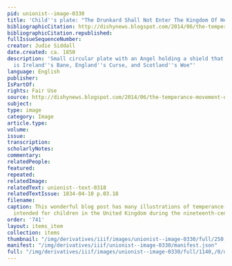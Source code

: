 ```yaml
---
pid: unionist--image-0330
title: 'Child''s plate: "The Drunkard Shall Not Enter The Kingdom Of Heaven"'
bibliographicCitation: http://dishynews.blogspot.com/2014/06/the-temperance-movement-on-transferware.html
bibliographicCitation.republished: 
fullIssueSequenceNumber: 
creator: Judie Siddall
date.created: ca. 1850
description: 'Small circular plate with an Angel holding a shield that reads: "Intemperance
  is Ireland''s Bane, England''s Curse, and Scotland''s Woe"'
language: English
publisher: 
IsPartOf: 
rights: Fair Use
source: http://dishynews.blogspot.com/2014/06/the-temperance-movement-on-transferware.html
subject: 
type: image
category: Image
article.type: 
volume: 
issue: 
transcription: 
scholarlyNotes: 
commentary: 
relatedPeople: 
featured: 
repeated: 
relatedImage: 
relatedText: unionist--text-0318
relatedTextIssue: 1834-04-10 p.03.18
filename: 
caption: This wonderful blog post has many illustrations of temperance-themed materials
  intended for children in the United Kingdom during the nineteenth-century. http://dishynews.blogspot.com/2014/06/the-temperance-movement-on-transferware.html
order: '741'
layout: items_item
collection: items
thumbnail: "/img/derivatives/iiif/images/unionist--image-0330/full/250,/0/default.jpg"
manifest: "/img/derivatives/iiif/unionist--image-0330/manifest.json"
full: "/img/derivatives/iiif/images/unionist--image-0330/full/1140,/0/default.jpg"
---
```

